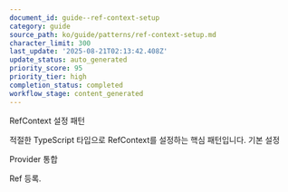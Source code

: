```yaml
---
document_id: guide--ref-context-setup
category: guide
source_path: ko/guide/patterns/ref-context-setup.md
character_limit: 300
last_update: '2025-08-21T02:13:42.408Z'
update_status: auto_generated
priority_score: 95
priority_tier: high
completion_status: completed
workflow_stage: content_generated
---
```

RefContext 설정 패턴

적절한 TypeScript 타입으로 RefContext를 설정하는 핵심 패턴입니다. 기본 설정

Provider 통합

Ref 등록.
